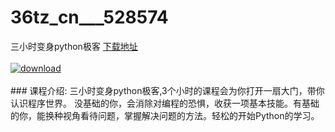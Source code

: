# 36tz_cn___528574
三小时变身python极客
[下载地址](http://www.36tz.cn/article/528574 "下载地址")
<br/></br>[![download](http://36tz.cn/muke_img/2019_11_2-49-300x167.png "下载地址")](http://www.36tz.cn/article/528574 "下载地址")
<br/></br>### 课程介绍:
三小时变身python极客,3个小时的课程会为你打开一扇大门，带你认识程序世界。 没基础的你，会消除对编程的恐惧，收获一项基本技能。有基础的你，能换种视角看待问题，掌握解决问题的方法。轻松的开始Python的学习。


